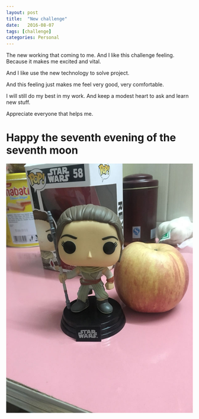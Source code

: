 ```yaml
---
layout: post
title:  "New challenge"
date:   2016-08-07
tags: [challenge]
categories: Personal
---
```


The new working that coming to me. And I like this challenge feeling. Because it makes me excited and vital.

And I like use the new technology to solve project.

And this feeling just makes me feel very good, very comfortable.

I will still do my best in my work. And keep a modest heart to ask and learn new stuff.

Appreciate everyone that helps me.

# Happy the seventh evening of the seventh moon

![Miss.Rey](/assets/rey.jpg)